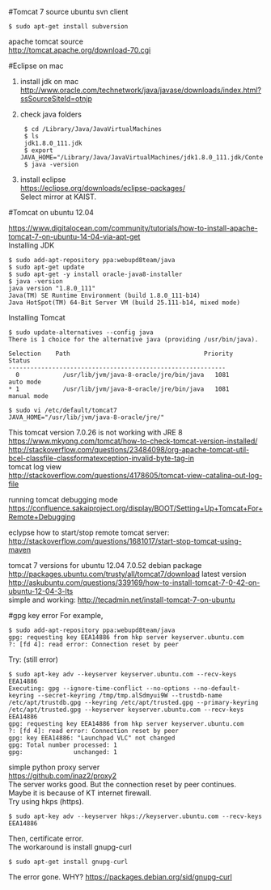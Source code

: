 #Tomcat 7 source
ubuntu svn client

    $ sudo apt-get install subversion
        
apache tomcat source  
http://tomcat.apache.org/download-70.cgi  

#Eclipse on mac

1. install jdk on mac  
  http://www.oracle.com/technetwork/java/javase/downloads/index.html?ssSourceSiteId=otnjp
2. check java folders

        $ cd /Library/Java/JavaVirtualMachines
        $ ls
        jdk1.8.0_111.jdk
        $ export JAVA_HOME="/Library/Java/JavaVirtualMachines/jdk1.8.0_111.jdk/Contents/Home"
        $ java -version  
        
3. install eclipse  
  https://eclipse.org/downloads/eclipse-packages/  
  Select mirror at KAIST.

#Tomcat on ubuntu 12.04

https://www.digitalocean.com/community/tutorials/how-to-install-apache-tomcat-7-on-ubuntu-14-04-via-apt-get  
Installing JDK

    $ sudo add-apt-repository ppa:webupd8team/java
    $ sudo apt-get update
    $ sudo apt-get -y install oracle-java8-installer
    $ java -version
    java version "1.8.0_111"
    Java(TM) SE Runtime Environment (build 1.8.0_111-b14)
    Java HotSpot(TM) 64-Bit Server VM (build 25.111-b14, mixed mode)
    
Installing Tomcat 

    $ sudo update-alternatives --config java
    There is 1 choice for the alternative java (providing /usr/bin/java).

    Selection    Path                                     Priority   Status
    ------------------------------------------------------------
      0            /usr/lib/jvm/java-8-oracle/jre/bin/java   1081      auto mode
    * 1            /usr/lib/jvm/java-8-oracle/jre/bin/java   1081      manual mode
    
    $ sudo vi /etc/default/tomcat7
    JAVA_HOME="/usr/lib/jvm/java-8-oracle/jre/"

This tomcat version 7.0.26 is not working with JRE 8  
https://www.mkyong.com/tomcat/how-to-check-tomcat-version-installed/  
http://stackoverflow.com/questions/23484098/org-apache-tomcat-util-bcel-classfile-classformatexception-invalid-byte-tag-in  
tomcat log view  
http://stackoverflow.com/questions/4178605/tomcat-view-catalina-out-log-file  

running tomcat debugging mode  
https://confluence.sakaiproject.org/display/BOOT/Setting+Up+Tomcat+For+Remote+Debugging  

eclypse how to start/stop remote tomcat server:  
http://stackoverflow.com/questions/1681017/start-stop-tomcat-using-maven  

tomcat 7 versions for ubuntu 12.04
7.0.52 debian package  
http://packages.ubuntu.com/trusty/all/tomcat7/download 
latest version  
http://askubuntu.com/questions/339169/how-to-install-tomcat-7-0-42-on-ubuntu-12-04-3-lts  
simple and working:
http://tecadmin.net/install-tomcat-7-on-ubuntu  

#gpg key error
For example,

    $ sudo add-apt-repository ppa:webupd8team/java
    gpg: requesting key EEA14886 from hkp server keyserver.ubuntu.com
    ?: [fd 4]: read error: Connection reset by peer

Try: (still error)

    $ sudo apt-key adv --keyserver keyserver.ubuntu.com --recv-keys  EEA14886
    Executing: gpg --ignore-time-conflict --no-options --no-default-keyring --secret-keyring /tmp/tmp.alSdmyui9W --trustdb-name /etc/apt/trustdb.gpg --keyring /etc/apt/trusted.gpg --primary-keyring /etc/apt/trusted.gpg --keyserver keyserver.ubuntu.com --recv-keys EEA14886
    gpg: requesting key EEA14886 from hkp server keyserver.ubuntu.com
    ?: [fd 4]: read error: Connection reset by peer
    gpg: key EEA14886: "Launchpad VLC" not changed
    gpg: Total number processed: 1
    gpg:              unchanged: 1

simple python proxy server  
https://github.com/inaz2/proxy2  
The server works good. But the connection reset by peer continues.  
Maybe it is because of KT internet firewall.  
Try using hkps (https).

    $ sudo apt-key adv --keyserver hkps://keyserver.ubuntu.com --recv-keys  EEA14886

Then, certificate error.  
The workaround is install gnupg-curl

    $ sudo apt-get install gnupg-curl
    
The error gone. WHY?
https://packages.debian.org/sid/gnupg-curl  

